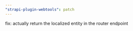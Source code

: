 ```yaml
---
"strapi-plugin-webtools": patch
---
```


fix: actually return the localized entity in the router endpoint
